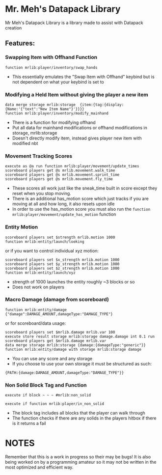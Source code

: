 # Mr. Meh's Datapack Library
Mr Meh's Datapack Library is a library made to assist with Datapack creation

## Features:
### Swapping Item with Offhand Function
```mcfunction
function mrlib:player/inventory/swap_hands
```
* This essentially emulates the "Swap Item with Offhand" keybind but is not dependent on what your keybind is set to

### Modifying a Held Item without giving the player a new item
```mcfunction
data merge storage mrlib:storage  {item:{tag:{display:{Name:'{"text":"New Item Name"}'}}}}
function mrlib:player/inventory/modify_mainhand
```
* There is a function for modifying offhand
* Put all data for mainhand modifications or offhand modifications in storage, mrlib:storage
* Doesn't directly modify item, instead gives player new item with modified nbt

### Movement Tracking Scores
```mcfunction
execute as @a run function mrlib:player/movement/update_times
scoreboard players get @s mrlib.movement.walk_time
scoreboard players get @s mrlib.movement.sprint_time
scoreboard players get @s mrlib.movement.fly_time
```
* These scores all work just like the sneak_time built in score except they reset when you stop moving.
* There is an additional has_motion score which just tracks if you are moving at all and how long, it also resets upon idle
* In order to use the has_motion score you must also run the `function mrlib:player/movement/update_has_motion` function

### Entity Motion
```mcfunction
scoreboard players set $strength mrlib.motion 1000
function mrlib:entity/launch/looking
```
or if you want to control individual xyz motion:
```mcfunction
scoreboard players set $x_strength mrlib.motion 1000
scoreboard players set $y_strength mrlib.motion 1000
scoreboard players set $z_strength mrlib.motion 1000
function mrlib:entity/launch/xyz
```
* strength of 1000 launches the entity roughly ~3 blocks or so
* Does not work on players
### Macro Damage (damage from scoreboard)
```mcfunction
function mrlib:entity/damage {"damage":DAMAGE_AMOUNT,damageType:"DAMAGE_TYPE"}
```
or for scoreboard/data usage:
```mcfunction
scoreboard players set $mrlib.damage mrlib.var 100
execute store result storage mrlib:storage damage.damage int 0.1 run scoreboard players get $mrlib.damage mrlib.var
data merge storage mrlib:storage {damage:{damageType:"generic"}}
function mrlib:entity/damage with storage mrlib:storage damage
```
* You can use any score and any storage
* If you choose to use your own storage it must be structured as such:
```
{PATH:{damage:DAMAGE_AMOUNT,damageType:"DAMAGE_TYPE"}}
```

### Non Solid Block Tag and Function
```mcfunction
execute if block ~ ~ ~ #mrlib:non_solid
```
```mcfunction
execute if function mrlib:player/in_non_solid
```
* The block tag includes all blocks that the player can walk through
* The function checks if there are any solids in the players hitbox if there is it returns a fail
# NOTES
Remember that this is a work in progress so their may be bugs!
It is also being worked on by a programming amateur so it may not be written in the most optimized and efficient way.
